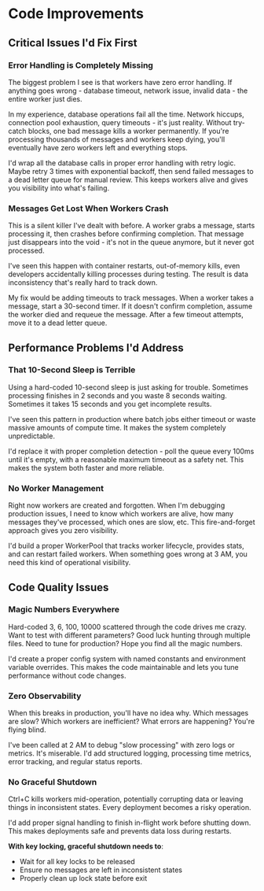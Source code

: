 # Code Improvements

## Critical Issues I'd Fix First

### Error Handling is Completely Missing

The biggest problem I see is that workers have zero error handling. If anything goes wrong - database timeout, network issue, invalid data - the entire worker just dies. 

In my experience, database operations fail all the time. Network hiccups, connection pool exhaustion, query timeouts - it's just reality. Without try-catch blocks, one bad message kills a worker permanently. If you're processing thousands of messages and workers keep dying, you'll eventually have zero workers left and everything stops.

I'd wrap all the database calls in proper error handling with retry logic. Maybe retry 3 times with exponential backoff, then send failed messages to a dead letter queue for manual review. This keeps workers alive and gives you visibility into what's failing.

### Messages Get Lost When Workers Crash

This is a silent killer I've dealt with before. A worker grabs a message, starts processing it, then crashes before confirming completion. That message just disappears into the void - it's not in the queue anymore, but it never got processed.

I've seen this happen with container restarts, out-of-memory kills, even developers accidentally killing processes during testing. The result is data inconsistency that's really hard to track down.

My fix would be adding timeouts to track messages. When a worker takes a message, start a 30-second timer. If it doesn't confirm completion, assume the worker died and requeue the message. After a few timeout attempts, move it to a dead letter queue.

## Performance Problems I'd Address

### That 10-Second Sleep is Terrible

Using a hard-coded 10-second sleep is just asking for trouble. Sometimes processing finishes in 2 seconds and you waste 8 seconds waiting. Sometimes it takes 15 seconds and you get incomplete results.

I've seen this pattern in production where batch jobs either timeout or waste massive amounts of compute time. It makes the system completely unpredictable.

I'd replace it with proper completion detection - poll the queue every 100ms until it's empty, with a reasonable maximum timeout as a safety net. This makes the system both faster and more reliable.

### No Worker Management

Right now workers are created and forgotten. When I'm debugging production issues, I need to know which workers are alive, how many messages they've processed, which ones are slow, etc. This fire-and-forget approach gives you zero visibility.

I'd build a proper WorkerPool that tracks worker lifecycle, provides stats, and can restart failed workers. When something goes wrong at 3 AM, you need this kind of operational visibility.

## Code Quality Issues

### Magic Numbers Everywhere

Hard-coded 3, 6, 100, 10000 scattered through the code drives me crazy. Want to test with different parameters? Good luck hunting through multiple files. Need to tune for production? Hope you find all the magic numbers.

I'd create a proper config system with named constants and environment variable overrides. This makes the code maintainable and lets you tune performance without code changes.

### Zero Observability

When this breaks in production, you'll have no idea why. Which messages are slow? Which workers are inefficient? What errors are happening? You're flying blind.

I've been called at 2 AM to debug "slow processing" with zero logs or metrics. It's miserable. I'd add structured logging, processing time metrics, error tracking, and regular status reports. 

### No Graceful Shutdown

Ctrl+C kills workers mid-operation, potentially corrupting data or leaving things in inconsistent states. Every deployment becomes a risky operation.

I'd add proper signal handling to finish in-flight work before shutting down. This makes deployments safe and prevents data loss during restarts.

**With key locking, graceful shutdown needs to**:
- Wait for all key locks to be released
- Ensure no messages are left in inconsistent states
- Properly clean up lock state before exit